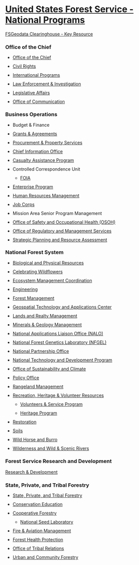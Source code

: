 # <u>United States Forest Service - National Programs</u>

[FSGeodata Clearinghouse - Key Resource](https://data.fs.usda.gov/geodata/)  
<!-- * [Forest Service Research Data Archive](https://www.fs.usda.gov/rds/archive/metadata/standards){:target="_blank"}  
* [US Forest Service Research and Development](https://www.fs.usda.gov/research/){:target="_blank"}  
* [SWRC DAP](https://www.tucson.ars.ag.gov/dap/){:target="_blank"}  
* [USDA - USFS - RDA](https://www.fs.usda.gov/rds/archive/metadata){:target="_blank"}  
* [Reference Article](https://wildlife.onlinelibrary.wiley.com/doi/10.1002/wsb.548){:target="_blank"}  
* [USFS Geospatial Data Discovery](https://data-usfs.hub.arcgis.com/){:target="_blank"}  
* [USFS Rangeland Data](https://data.fs.usda.gov/geodata/rastergateway/rangelands/index.php){:target="_blank"}   -->
<!--- https://www.fs.usda.gov/about-agency/organization --->

### Office of the Chief
<ul class="usa-list" style="line-height:1.0em;"><li><p><a class="usa-link" href="/about-agency/newsroom/leadership-biographies" title="Select to visit webpage" data-entity-type="node" data-entity-uuid="fec0f59b-1a9b-4b1b-b046-4ba8012e98ab" data-entity-substitution="canonical">Office of the Chief</a></p></li><li><p><a class="usa-link" href="/about-agency/civil-rights" title="Select to visit webpage" data-entity-type="node" data-entity-uuid="39e35eed-6d60-4c7e-8957-e91d4d18f058" data-entity-substitution="canonical">Civil Rights</a></p></li><li><p><a class="usa-link" href="/about-agency/international-programs/contact-us" title="Select to visit webpage" data-entity-type="node" data-entity-uuid="91f00f4a-3835-4ed1-b7fb-cdda97957904" data-entity-substitution="canonical">International Programs</a></p></li><li><p><a class="usa-link" href="/about-agency/contact-us/lei" title="Select to visit webpage" data-entity-type="node" data-entity-uuid="47db0eb0-d3e9-4ee4-84aa-25e62c9c90b0" data-entity-substitution="canonical">Law Enforcement &amp; Investigation</a></p></li><li><p><a class="usa-link" href="/about-agency/contact-us/legislative-affairs" title="Select to visit webpage" data-entity-type="node" data-entity-uuid="97b4fce6-0ef1-4d07-8132-27ad469cc20a" data-entity-substitution="canonical">Legislative Affairs</a></p></li><li><p><a class="usa-link" href="/about-agency/contact-us/office-communication" title="Select to visit webpage" data-entity-type="node" data-entity-uuid="72bb30ff-f7de-41d3-a5c5-2a757c393059" data-entity-substitution="canonical">Office of Communication</a></p></li></ul>

### Business Operations  
<ul class="usa-list" style="line-height:1.0em;"><li><p>Budget &amp; Finance</p></li><li><p><a class="usa-link" href="https://www.fs.usda.gov/working-with-us/grants">Grants &amp; Agreements</a></p></li><li><p><a class="usa-link" href="https://www.fs.usda.gov/business/">Procurement &amp; Property Services</a></p></li><li><p><a class="usa-link" href="/about-agency/cio" title="Select to visit webpage" data-entity-type="node" data-entity-uuid="eb81cd99-521b-47b1-9f33-f47b6b6a6a26" data-entity-substitution="canonical">Chief Information Office</a></p></li><li><p><a class="usa-link" href="/about-agency/contact-us/national-programs-offices/cap" title="Select to visit webpage" data-entity-type="node" data-entity-uuid="77face8d-761a-4b22-9f80-109a710586e8" data-entity-substitution="canonical">Casualty Assistance Program</a></p></li><li><p>Controlled Correspondence Unit</p><ul><li><p><a class="usa-link" href="/about-agency/foia" title="Select to visit webpage" data-entity-type="node" data-entity-uuid="08cfb42a-b5c7-406b-ac9a-66a82cc3a69c" data-entity-substitution="canonical">FOIA</a></p></li></ul></li><li><p><a class="usa-link" href="https://www.fs.usda.gov/enterprise/" title="Select to visit website">Enterprise Program</a></p></li><li><p><a class="usa-link" href="/about-agency/contact-us/human-resources" title="Select to visit webpage" data-entity-type="node" data-entity-uuid="0a6d9d6b-6b99-4f22-bbfe-11c55e7a6c50" data-entity-substitution="canonical">Human Resources Management</a></p></li><li><p><a class="usa-link" href="/working-with-us/careers/job-corps" title="Select to visit website" data-entity-type="node" data-entity-uuid="aec67adc-f9b1-4c56-b5b0-be493a2b5f74" data-entity-substitution="canonical">Job Corps</a></p></li><li><p>Mission Area Senior Program Management</p></li><li><p><a class="usa-link" href="https://www.fs.usda.gov/safety/contacts.shtml" title="Select to visit website">Office of Safety and Occupational Health (OSOH)</a></p></li><li><p><a class="usa-link" href="https://www.fs.usda.gov/orms/" title="Select to visit website">Office of Regulatory and Management Services</a></p></li><li><p><a class="usa-link" href="/strategicplan" title="Select to visit website" data-entity-type="node" data-entity-uuid="71909888-6037-46ff-8c0b-45a4e2cbab5c" data-entity-substitution="canonical">Strategic Planning and Resource Assessment</a></p></li></ul>

### National Forest System  
<ul class="usa-list" style="line-height:1.0em;"><li><p><a class="usa-link" href="https://www.fs.usda.gov/naturalresources/index.shtml" title="Select to visit website">Biological and Physical Resources</a></p></li><li><p><a class="usa-link" href="/managing-land/wildflowers" title="Select to visit web page" data-entity-type="node" data-entity-uuid="6bc1fc4c-7112-4717-979e-7ac9e2e73a69" data-entity-substitution="canonical">Celebrating Wildflowers</a></p></li><li><p><a class="usa-link" href="/about-agency/emc" title="Select to visit web page" data-entity-type="node" data-entity-uuid="6a1dc1d9-7416-4023-a218-6ae4d9d6af1c" data-entity-substitution="canonical">Ecosystem Management Coordination</a></p></li><li><p><a class="usa-link" href="https://www.fs.usda.gov/eng/" title="Select to visit website">Engineering</a></p></li><li><p><a class="usa-link" href="/managing-land/forest-management" title="Select to visit web page" data-entity-type="node" data-entity-uuid="2378e87d-4247-42e7-918d-a5bcb8917ed2" data-entity-substitution="canonical">Forest Management</a></p></li><li><p><a class="usa-link" href="/about-agency/gtac" title="Select to visit website" data-entity-type="node" data-entity-uuid="b4c6106a-880a-415a-8d80-5023f354b4e5" data-entity-substitution="canonical">Geospatial Technology and Applications Center</a></p></li><li><p><a class="usa-link" href="/managing-land/lands-minerals-and-geology" title="Select to visit website" data-entity-type="node" data-entity-uuid="b584a595-3d1c-493e-9ca6-9a58834def74" data-entity-substitution="canonical">Lands and Realty Management</a></p></li><li><p><a class="usa-link" href="/managing-land/natural-resources/geology" title="Select to visit web page" data-entity-type="node" data-entity-uuid="42db9857-e821-49c8-8d3e-98271f9fd8ba" data-entity-substitution="canonical">Minerals &amp; Geology Management</a></p></li><li><p><a class="usa-link" href="/managing-land/natural-resource-manager" title="Select to visit website" data-entity-type="node" data-entity-uuid="c8ffebf4-e13f-487c-b5a2-e00a7d9c7a24" data-entity-substitution="canonical">National Applications Liaison Office (NALO)</a></p></li><li><p><a class="usa-link" href="https://www.fs.usda.gov/NFGEL/index.shtml" title="Select to visit website">National Forest Genetics Laboratory (NFGEL)</a></p></li><li><p><a class="usa-link" href="/working-with-us/partnerships" title="Select to visit website" data-entity-type="node" data-entity-uuid="d28f2cab-3a3f-4a38-910a-0430701b28a1" data-entity-substitution="canonical">National Partnership Office</a></p></li><li><p><a class="usa-link" href="https://www.fs.usda.gov/t-d/" title="Select to visit website">National Technology and Development Program</a></p></li><li><p><a class="usa-link" href="/managing-land/sustainability-and-climate" title="Select to visit website" data-entity-type="node" data-entity-uuid="6f10fd1e-5fc9-4c3e-ba53-18f4412d4282" data-entity-substitution="canonical">Office of Sustainability and Climate</a></p></li><li><p><a class="usa-link" href="/about-agency/policy" title="Select to visit website" data-entity-type="node" data-entity-uuid="b548dffe-806b-4fd6-94c5-283472113309" data-entity-substitution="canonical">Policy Office</a></p></li><li><p><a class="usa-link" href="https://www.fs.usda.gov/rangeland-management/index.shtml" title="Select to visit website">Rangeland Management</a></p></li><li><p><a class="usa-link" href="/managing-land/national-forests-grasslands/recreation" title="Select to visit website" data-entity-type="node" data-entity-uuid="c1230f29-a812-4c04-bf04-d84edb432fe6" data-entity-substitution="canonical">Recreation, Heritage &amp; Volunteer Resources</a></p><ul class="usa-list" style="line-height:1.0em;"><li><p><a class="usa-link" href="/working-with-us/volunteers" title="Select to visit webpage" data-entity-type="node" data-entity-uuid="1d7b3ac8-6c92-4e7a-9c20-7523d9209cdd" data-entity-substitution="canonical">Volunteers &amp; Service Program</a></p></li><li><p><a class="usa-link" href="/about-agency/national-programs-offices/heritage-program" title="Select to visit website" data-entity-type="node" data-entity-uuid="13b60b9f-8325-4508-89ae-c59564157436" data-entity-substitution="canonical">Heritage Program</a></p></li></ul></li><li><p><a class="usa-link" href="https://www.fs.usda.gov/restoration/index.shtml" title="Select to visit website">Restoration</a></p></li><li><p><a class="usa-link" href="https://www.fs.usda.gov/soils/index.shtml" title="Select to visit website">Soils</a></p></li><li><p><a class="usa-link" href="https://www.fs.usda.gov/wild-horse-burro/index.shtml" title="Select to visit website">Wild Horse and Burro</a></p></li><li><p><a class="usa-link" href="/managing-land/wild-scenic-rivers" title="Select to visit website" data-entity-type="node" data-entity-uuid="17e3d149-9766-461d-871b-94c74f58388f" data-entity-substitution="canonical">Wilderness and Wild &amp; Scenic Rivers</a></p></li></ul>

### Forest Service Research and Development  
<p><a class="usa-link" href="https://www.fs.usda.gov/research/" title="Select to visit website">Research &amp; Development</a></p>

### State, Private, and Tribal Forestry
<ul class="usa-list" style="line-height:1.0em;"><li><p><a class="usa-link" href="/about-agency/state-private-forestry" title="Select to visit website" data-entity-type="node" data-entity-uuid="f2cc319c-c88b-4741-a802-9bc165e23c4c" data-entity-substitution="canonical">State, Private, and Tribal&nbsp;Forestry</a></p></li><li><p><a class="usa-link" href="/main/conservationeducation/home" title="Select to visit website">Conservation Education</a></p></li><li><p><a class="usa-link" href="/about-agency/state-private-forestry/coop-forestry" title="Select to visit website" data-entity-type="node" data-entity-uuid="de1bfdeb-d9dd-47fe-81a9-1daa8efa03d3" data-entity-substitution="canonical">Cooperative Forestry</a></p><ul><li><p><a class="usa-link" href="https://www.fs.usda.gov/nsl/index.html" title="Select to visit web page">National Seed Laboratory</a></p></li></ul></li><li><p><a class="usa-link" href="/managing-land/fire/aviation" title="Select to visit webpage" data-entity-type="node" data-entity-uuid="59cd031b-afa4-47fb-a695-a5c62a029427" data-entity-substitution="canonical">Fire &amp; Aviation Management</a></p></li><li><p><a class="usa-link" href="/foresthealth/index.shtml" title="Select to visit website">Forest Health Protection</a></p></li><li><p><a class="usa-link" href="/spf/tribalrelations/" title="Select to visit website">Office of Tribal Relations</a></p></li><li><p><a class="usa-link" href="/managing-land/urban-forests/ucf" title="Select to visit website" data-entity-type="node" data-entity-uuid="e27e73e0-aad4-4bc4-a519-1343cf3cf304" data-entity-substitution="canonical">Urban and Community Forestry</a></p></li></ul>

